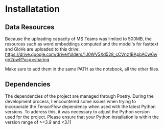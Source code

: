 # Installatation

## Data Resources

Because the uploading capacity of MS Teams was limited to 500MB,
the resources such as word embeddings computed and the model's for fasttext and
GloVe are uploaded to this drive:
https://drive.google.com/drive/folders/1J0WV5Xd528_cCVnz1BApbACw6wgn2pwR?usp=sharing

Make sure to add them in the same PATH as the notebook, all the other files.

## Dependencies

The dependencies of the project are managed through Poetry.
During the development process, I encountered some issues when trying to incorporate the TensorFlow dependency when used with the latest Python versions. To address this, it was necessary to adjust the Python version used for the project.
Please ensure that your Python installation is within the version range of >=3.9 and <3.11

